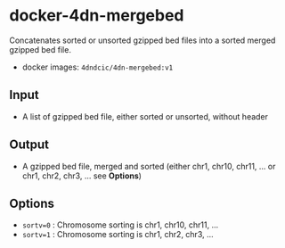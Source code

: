 # docker-4dn-mergebed

Concatenates sorted or unsorted gzipped bed files into a sorted merged gzipped bed file.
* docker images: `4dndcic/4dn-mergebed:v1`

## Input
* A list of gzipped bed file, either sorted or unsorted, without header

## Output
* A gzipped bed file, merged and sorted (either chr1, chr10, chr11, ... or chr1, chr2, chr3, ... see **Options**)

## Options
* `sortv=0` : Chromosome sorting is chr1, chr10, chr11, ...
* `sortv=1` : Chromosome sorting is chr1, chr2, chr3, ...
